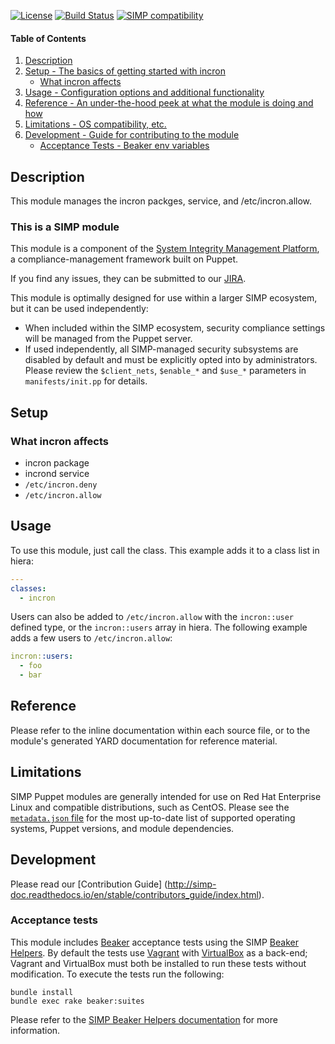 [![License](http://img.shields.io/:license-apache-blue.svg)](http://www.apache.org/licenses/LICENSE-2.0.html) [![Build Status](https://travis-ci.org/simp/pupmod-simp-incron.svg)](https://travis-ci.org/simp/pupmod-simp-incron) [![SIMP compatibility](https://img.shields.io/badge/SIMP%20compatibility-6.0.*-orange.svg)](https://img.shields.io/badge/SIMP%20compatibility-6.0.*-orange.svg)


#### Table of Contents

1. [Description](#description)
2. [Setup - The basics of getting started with incron](#setup)
    * [What incron affects](#what-incron-affects)
3. [Usage - Configuration options and additional functionality](#usage)
4. [Reference - An under-the-hood peek at what the module is doing and how](#reference)
5. [Limitations - OS compatibility, etc.](#limitations)
6. [Development - Guide for contributing to the module](#development)
    * [Acceptance Tests - Beaker env variables](#acceptance-tests)


## Description

This module manages the incron packges, service, and /etc/incron.allow.


### This is a SIMP module
This module is a component of the [System Integrity Management Platform](https://github.com/NationalSecurityAgency/SIMP), a compliance-management framework built on Puppet.

If you find any issues, they can be submitted to our [JIRA](https://simp-project.atlassian.net/).

This module is optimally designed for use within a larger SIMP ecosystem, but it can be used independently:

 * When included within the SIMP ecosystem, security compliance settings will be managed from the Puppet server.
 * If used independently, all SIMP-managed security subsystems are disabled by default and must be explicitly opted into by administrators.  Please review the `$client_nets`, `$enable_*` and `$use_*` parameters in `manifests/init.pp` for details.


## Setup


### What incron affects

  * incron package
  * incrond service
  * `/etc/incron.deny`
  * `/etc/incron.allow`

## Usage

To use this module, just call the class. This example adds it to a class list in hiera:

```yaml
---
classes:
  - incron
```

Users can also be added to `/etc/incron.allow` with the `incron::user` defined type, or
the `incron::users` array in hiera. The following example adds a few users to `/etc/incron.allow`:

```yaml
incron::users:
  - foo
  - bar
```


## Reference

Please refer to the inline documentation within each source file, or to the module's generated YARD documentation for reference material.


## Limitations

SIMP Puppet modules are generally intended for use on Red Hat Enterprise Linux and compatible distributions, such as CentOS. Please see the [`metadata.json` file](./metadata.json) for the most up-to-date list of supported operating systems, Puppet versions, and module dependencies.


## Development

Please read our [Contribution Guide] (http://simp-doc.readthedocs.io/en/stable/contributors_guide/index.html).


### Acceptance tests

This module includes [Beaker](https://github.com/puppetlabs/beaker) acceptance tests using the SIMP [Beaker Helpers](https://github.com/simp/rubygem-simp-beaker-helpers).  By default the tests use [Vagrant](https://www.vagrantup.com/) with [VirtualBox](https://www.virtualbox.org) as a back-end; Vagrant and VirtualBox must both be installed to run these tests without modification. To execute the tests run the following:

```shell
bundle install
bundle exec rake beaker:suites
```

Please refer to the [SIMP Beaker Helpers documentation](https://github.com/simp/rubygem-simp-beaker-helpers/blob/master/README.md) for more information.
